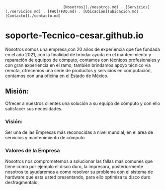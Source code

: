                               [Nosotros](./nosotros.md) . [Servicios](./servicios.md) . [FAQ](FAQ.md) . [Ubicación](ubicacion.md) . [Contacto](./contacto.md)

# soporte-Tecnico-cesar.github.io

Nosotros somos una empresa,con 20 años de experiencia que fue fundada en el año 2021, con la finalidad de brindar ayuda en el mantenimiento y reparación de equipos de cómputo, contamos con técnicos profesionales y con gran experiencia en el ramo, también brindamos apoyo técnico vía remota, ofrecemos una serie de productos y servicios en computación, contamos con una oficina en el Estado de México.

## Misión:
Ofrecer a nuestros clientes una solución a su equipo de cómputo y con ello satisfacer sus necesidades.

 ### Visión:
Ser una de las Empresas más reconocidas a nivel mundial, en el área de servicios y mantenimiento de cómputo

### Valores de la Empresa
Nosotros nos comprometemos a solucionar las fallas mas comunes que tiene como por ejemplo el disco duro, la impresora, posteriormente nosotros te ayudaremos a como
resolver su problema con el sistema de hardware que esta usted presentando, para ello optimiza tu disco duro. desfragmentalo,
